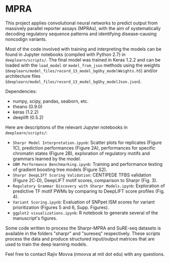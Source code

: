 # MPRA

This project applies convolutional neural networks to predict output from massively parallel reporter assays (MPRAs), with the aim of systematically decoding regulatory sequence patterns and identifying disease-causing noncodign variants.

Most of the code involved with training and interpreting the models can be found in Jupyter notebooks (compiled with Python 2.7) in `deeplearn/scripts/`. The final model was trained in Keras 1.2.2 and can be loaded with the `load_model` or `model_from_json` methods using the weights (`deeplearn/model_files/record_13_model_bgGhy_modelWeights.h5`) and/or architecture files (`deeplearn/model_files/record_13_model_bgGhy_modelJson.json`).

Dependencies:
* numpy, scipy, pandas, seaborn, etc.
* theano (0.9.0)
* keras (1.2.2)
* deeplift (0.5.2)

Here are descriptions of the relevant Jupyter notebooks in `deeplearn/scripts/`:

* `Sharpr Model Interpretation.ipynb`: Scatter plots for replicates (Figure 1C), prediction performances (Figure 2A), performances for specific chromatin states (Figure 2B), exploration of regulatory motifs and grammars learned by the model.
* `GBM Performance Benchmarking.ipynb`: Training and performance testing of gradient boosting tree models (Figure S2).
* `Sharpr DeepLIFT Scoring Validation`: CENTIPEDE TFBS validation (Figure 2C-D), DeepLIFT motif scores, comparison to Sharpr (Fig. 3).
* `Regulatory Grammar Discovery with Sharpr Models.ipynb`: Exploration of predictive TF motif PWMs by comparing to DeepLIFT score profiles (Fig. 4).
* `Variant Scoring.ipynb`: Evaluation of SNPpet ISM scores for variant prioritization (Figures 5 and 6, Supp. Figures).
* `ggplot2 visualizations.ipynb`: R notebook to generate several of the manuscript's figures.

Some code written to process the Sharpr-MPRA and SuRE-seq datasets is available in the folders "sharpr" and "sureseq" respectively. These scripts process the data and produce structured input/output matrices that are used to train the deep learning models.

Feel free to contact Rajiv Movva (rmovva at mit dot edu) with any questions.
